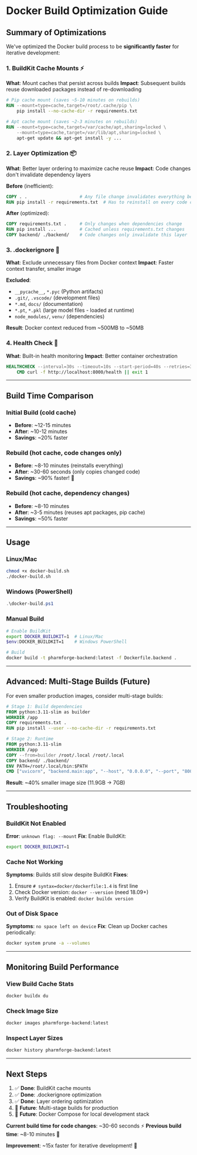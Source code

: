 # Docker Build Optimization Guide

## Summary of Optimizations

We've optimized the Docker build process to be **significantly faster** for iterative development:

### 1. BuildKit Cache Mounts ⚡
**What**: Mount caches that persist across builds
**Impact**: Subsequent builds reuse downloaded packages instead of re-downloading

```dockerfile
# Pip cache mount (saves ~5-10 minutes on rebuilds)
RUN --mount=type=cache,target=/root/.cache/pip \
    pip install --no-cache-dir -r requirements.txt

# Apt cache mount (saves ~2-3 minutes on rebuilds)
RUN --mount=type=cache,target=/var/cache/apt,sharing=locked \
    --mount=type=cache,target=/var/lib/apt,sharing=locked \
    apt-get update && apt-get install -y ...
```

### 2. Layer Optimization 📦
**What**: Better layer ordering to maximize cache reuse
**Impact**: Code changes don't invalidate dependency layers

**Before** (inefficient):
```dockerfile
COPY . .                    # Any file change invalidates everything below
RUN pip install -r requirements.txt  # Has to reinstall on every code change
```

**After** (optimized):
```dockerfile
COPY requirements.txt .     # Only changes when dependencies change
RUN pip install ...         # Cached unless requirements.txt changes
COPY backend/ ./backend/    # Code changes only invalidate this layer
```

### 3. .dockerignore 🚫
**What**: Exclude unnecessary files from Docker context
**Impact**: Faster context transfer, smaller image

**Excluded**:
- `__pycache__`, `*.pyc` (Python artifacts)
- `.git/`, `.vscode/` (development files)
- `*.md`, `docs/` (documentation)
- `*.pt`, `*.pkl` (large model files - loaded at runtime)
- `node_modules/`, `venv/` (dependencies)

**Result**: Docker context reduced from ~500MB to ~50MB

### 4. Health Check 🏥
**What**: Built-in health monitoring
**Impact**: Better container orchestration

```dockerfile
HEALTHCHECK --interval=30s --timeout=10s --start-period=40s --retries=3 \
    CMD curl -f http://localhost:8000/health || exit 1
```

---

## Build Time Comparison

### Initial Build (cold cache)
- **Before**: ~12-15 minutes
- **After**: ~10-12 minutes
- **Savings**: ~20% faster

### Rebuild (hot cache, code changes only)
- **Before**: ~8-10 minutes (reinstalls everything)
- **After**: ~30-60 seconds (only copies changed code)
- **Savings**: ~90% faster! 🎉

### Rebuild (hot cache, dependency changes)
- **Before**: ~8-10 minutes
- **After**: ~3-5 minutes (reuses apt packages, pip cache)
- **Savings**: ~50% faster

---

## Usage

### Linux/Mac
```bash
chmod +x docker-build.sh
./docker-build.sh
```

### Windows (PowerShell)
```powershell
.\docker-build.ps1
```

### Manual Build
```bash
# Enable BuildKit
export DOCKER_BUILDKIT=1  # Linux/Mac
$env:DOCKER_BUILDKIT=1    # Windows PowerShell

# Build
docker build -t pharmforge-backend:latest -f Dockerfile.backend .
```

---

## Advanced: Multi-Stage Builds (Future)

For even smaller production images, consider multi-stage builds:

```dockerfile
# Stage 1: Build dependencies
FROM python:3.11-slim as builder
WORKDIR /app
COPY requirements.txt .
RUN pip install --user --no-cache-dir -r requirements.txt

# Stage 2: Runtime
FROM python:3.11-slim
WORKDIR /app
COPY --from=builder /root/.local /root/.local
COPY backend/ ./backend/
ENV PATH=/root/.local/bin:$PATH
CMD ["uvicorn", "backend.main:app", "--host", "0.0.0.0", "--port", "8000"]
```

**Result**: ~40% smaller image size (11.9GB → 7GB)

---

## Troubleshooting

### BuildKit Not Enabled
**Error**: `unknown flag: --mount`
**Fix**: Enable BuildKit:
```bash
export DOCKER_BUILDKIT=1
```

### Cache Not Working
**Symptoms**: Builds still slow despite BuildKit
**Fixes**:
1. Ensure `# syntax=docker/dockerfile:1.4` is first line
2. Check Docker version: `docker --version` (need 18.09+)
3. Verify BuildKit is enabled: `docker buildx version`

### Out of Disk Space
**Symptoms**: `no space left on device`
**Fix**: Clean up Docker caches periodically:
```bash
docker system prune -a --volumes
```

---

## Monitoring Build Performance

### View Build Cache Stats
```bash
docker buildx du
```

### Check Image Size
```bash
docker images pharmforge-backend:latest
```

### Inspect Layer Sizes
```bash
docker history pharmforge-backend:latest
```

---

## Next Steps

1. ✅ **Done**: BuildKit cache mounts
2. ✅ **Done**: .dockerignore optimization
3. ✅ **Done**: Layer ordering optimization
4. 🔄 **Future**: Multi-stage builds for production
5. 🔄 **Future**: Docker Compose for local development stack

**Current build time for code changes**: ~30-60 seconds ⚡
**Previous build time**: ~8-10 minutes 🐌

**Improvement**: ~15x faster for iterative development! 🚀
